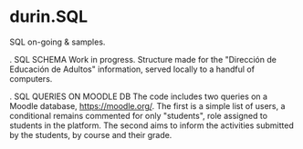 # durin.SQL
SQL on-going &amp; samples.

. SQL SCHEMA
Work in progress. Structure made for the "Dirección de Educación de Adultos" information, served locally to a handful of computers. 

. SQL QUERIES ON MOODLE DB
The code includes two queries on a Moodle database, https://moodle.org/. The first is a simple list of users, a conditional remains commented for only "students", role assigned to students in the platform. The second aims to inform the activities submitted by the students, by course and their grade. 
